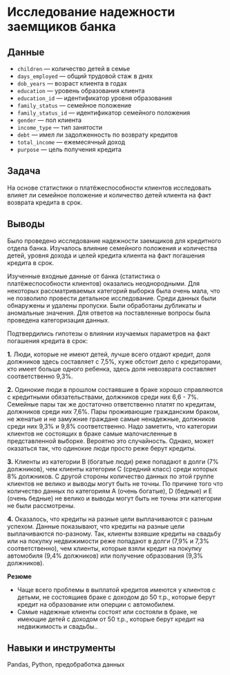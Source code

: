 # Исследование надежности заемщиков банка

## Данные

* `children` — количество детей в семье
* `days_employed` — общий трудовой стаж в днях
* `dob_years` — возраст клиента в годах
* `education` — уровень образования клиента
* `education_id` — идентификатор уровня образования
* `family_status` — семейное положение
* `family_status_id` — идентификатор семейного положения
* `gender` — пол клиента
* `income_type` — тип занятости
* `debt` — имел ли задолженность по возврату кредитов
* `total_income` — ежемесячный доход
* `purpose` — цель получения кредита
  
## Задача
На основе статистики о платёжеспособности клиентов исследовать влияет ли семейное положение и количество детей клиента на факт возврата кредита в срок.

## Выводы
Было проведено исследование надежности заемщиков для кредитного отдела банка. Изучалось влияние семейного положения и количества детей, уровня дохода и целей кредита клиента на факт погашения кредита в срок.

Изученные входные данные от банка (статистика о платёжеспособности клиентов) оказались неоднородными. Для некоторых рассматриваемых категорий выборка была очень мала, что не позволило провести детальное исследование. Среди данных были обнаружены и удалены пропуски. Были обработаны дубликаты и аномальные значения. Для ответов на поставленные вопросы была проведена категоризация данных.

Подтвердились гипотезы о влиянии изучаемых параметров на факт погашения кредита в срок:

**1.** Люди, которые не имеют детей, лучше всего отдают кредит, доля должников здесь составляет с 7,5%, хуже обстоит дело с кредиторами, кто имеет больше одного ребенка, здесь доля невозврата составляет соответственно 9,3%.

**2.** Одинокие люди в прошлом состаявшие в браке хорошо справляются с кредитными обязательствами, должников среди них 6,6 - 7%. Семейные пары так же достаточно ответственно платят по кредитам, должников среди них 7,6%. Пары проживающие гражданским браком, не женатые и не замужние граждане самые ненадежные, должников среди них 9,3% и 9,8% соответственно.
Надо заметить, что категории клиентов не состоящих в браке самые малочисленные в представленной выборке. Вероятно это случайность. Однако, может оказаться так, что одинокие люди просто реже берут кредиты.

**3.** Клиенты из категории В (богатые люди) реже попадают в долги (7% должников), чем клиенты категории С (средний класс) среди которых 8% должников. С другой стороны количество данных по этой группе клиентов не велико и выводы могут быть не точны. По причине того что количество данных по категориям A (очень богатые), D (бедные) и E (очень бедные) не велико и выводы могут быть не точны эти категории не были рассмотрены.

**4.** Оказалось, что кредиты на разные цели выплачиваются с разным успехом. Данные показывают, что кредиты на разные цели выплачиваются по-разному. Так, клиенты взявшие кредиты на свадьбу или на покупку недвижимости реже попадают в долги (7,9% и 7,3% соответственно), чем клиенты, которые взяли кредит на покупку автомобиля (9,4% должников) или получение образования (9,3% должников).


**Резюме**
- Чаще всего проблемы в выплатой кредитов имеются у клиентов с детьми, не состоящиев браке с доходом  до 50 т.р., которые берут кредит на образование или оперции с автомобилем.
- Самые надежные клиенты состоят или состояли в браке, не имеющие детей с доходом от 50 т.р., которые берут кредит на недвижимость и свадьбы.. 



## Навыки и инструменты
Pandas, Python, предобработка данных

